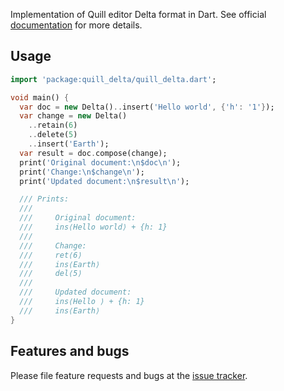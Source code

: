 Implementation of Quill editor Delta format in Dart. See official
[documentation][] for more details.

[documentation]: https://quilljs.com/docs/delta/

## Usage

```dart
import 'package:quill_delta/quill_delta.dart';

void main() {
  var doc = new Delta()..insert('Hello world', {'h': '1'});
  var change = new Delta()
    ..retain(6)
    ..delete(5)
    ..insert('Earth');
  var result = doc.compose(change);
  print('Original document:\n$doc\n');
  print('Change:\n$change\n');
  print('Updated document:\n$result\n');

  /// Prints:
  ///
  ///     Original document:
  ///     ins⟨Hello world⟩ + {h: 1}
  ///
  ///     Change:
  ///     ret⟨6⟩
  ///     ins⟨Earth⟩
  ///     del⟨5⟩
  ///
  ///     Updated document:
  ///     ins⟨Hello ⟩ + {h: 1}
  ///     ins⟨Earth⟩
}
```

## Features and bugs

Please file feature requests and bugs at the [issue tracker][tracker].

[tracker]: https://github.com/pulyaevskiy/quill-delta-dart/issues

